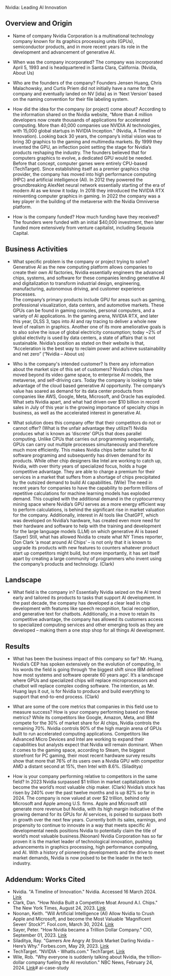 Nvidia: Leading AI Innovation

## Overview and Origin

* Name of company
Nvidia Corporation is a multinational technology company known for its graphics processing units (GPUs), semiconductor products, and in more recent years its role in the development and advancement of generative AI. 

* When was the company incorporated?
The company was incorporated April 5, 1993 and is headquartered in Santa Clara, California.  (Nvidia, About Us)

* Who are the founders of the company?
Founders Jensen Huang, Chris Malachowsky, and Curtis Priem did not initially have a name for the company and eventually landed on NV [idia] as in ‘Next Version’ based on the naming convention for their file labeling system.

* How did the idea for the company (or project) come about?
According to the information shared on the Nvidia website, “More than 4 million developers now create thousands of applications for accelerated computing. More than 40,000 companies use NVIDIA AI technologies, with 15,000 global startups in NVIDIA Inception.” (Nvidia, A Timeline of Innovation). Looking back 30 years, the company’s initial vision was to bring 3D graphics to the gaming and multimedia markets. By 1999 they invented the GPU, an inflection point setting the stage for Nvidia’s products reshaping the industry. The founders believed that for computers graphics to evolve, a dedicated GPU would be needed. Before that concept, computer games were entirely CPU-based (TechTarget). Since establishing itself as a premier graphics chip provider, the company has moved into high performance computing (HPC) and artificial intelligence (AI). In 2012 they powered the groundbreaking AlexNet neural network essentially starting of the era of modern AI as we know it today. In 2018 they introduced the NVIDIA RTX reinventing computer graphics in gaming. In 2022 the company was a key player in the building of the metaverse with the Nvidia Omniverse platform. 

* How is the company funded? How much funding have they received?
The founders were funded with an initial $40,000 investment, then later funded more extensively from venture capitalist, including Sequoia Capital. 


## Business Activities

* What specific problem is the company or project trying to solve?
Generative AI as the new computing platform allows companies to create their own AI factories, Nvidia essentially engineers the advanced chips, systems, and software for these companies lending generative AI and digitalization to transform industrial design, engineering, manufacturing, autonomous driving, and customer experience processes.  
The company’s primary products include GPU for areas such as gaming, professional visualization, data centers, and automotive markets. These GPUs can be found in gaming consoles, personal computers, and a variety of AI applications. In the gaming arena, NVIDIA RTX, and later this year, DLSS 3, taps into AI and ray tracing to deliver a whole new level of realism in graphics. Another one of its more ameliorative goals is to also solve the issue of global electricity consumption; today ~2% of global electivity is used by data centers, a state of affairs that is not sustainable. Nvidia’s position as stated on their website is that, “Acceleration is the best way to reclaim power and achieve sustainability and net zero” (“Nvidia – About us)

* Who is the company's intended customer? Is there any information about the market size of this set of customers?
Nvidia’s chips have moved beyond its video game space, to enterprise AI models, the metaverse, and self-driving cars. Today the company is looking to take advantage of the cloud based generative AI opportunity. The company’s value has soared as demand for its data center products from companies like AWS, Google, Meta, Microsoft, and Oracle has exploded. What sets Nvidia apart, and what had driven over $10 billion in record sales in July of this year is the growing importance of specialty chips in business, as well as the accelerated interest in generative AI.  

* What solution does this company offer that their competitors do not or cannot offer? (What is the unfair advantage they utilize?)
Nvidia produces what is known as ‘discrete’ GPUs that does parallel computing. Unlike CPUs that carries out programming sequentially, GPUs can carry out multiple processes simultaneously and therefore much more efficiently. This makes Nvidia chips better suited for AI software programing and subsequently has driven demand for its products. While other chip designers like Intel are working to catch up, Nvidia, with over thirty years of specialized focus, holds a huge competitive advantage. They are able to charge a premium for their services in a market that suffers from a shortage of chips precipitated by the outsized demand to build AI capabilities. (Wile)
The need in recent years for companies to have the capability to perform trillions of repetitive calculations for machine learning models has exploded demand. This coupled with the additional demand in the cryptocurrency mining space where Nvidia’s GPU serves as a more energy efficient way to perform calculations, is behind the significant rise in market valuation for the company. Additionally, interest in AI tools like ChatGPT, which was developed on Nvidia’s hardware, has created even more need for their hardware and software to help with the training and development for the large language models (LLM) on which generative AI is based (Sayer)
Still, what has allowed Nvidia to create what NY Times reporter, Don Clark ‘a moat around AI Chips’ – is not only that it is known to upgrade its products with new features to counters whatever product start up competitors might build, but more importantly, it has set itself apart by creating a large community of programmers who invent using the company’s products and technology. (Clark)

## Landscape

* What field is the company in?
Essentially Nvidia seized on the AI trend early and tailored its products to tasks that support AI development. In the past decade, the company has developed a clear lead in chip development with features like speech recognition, facial recognition, and generative text for chatbots. Additionally, in a move to retain its competitive advantage, the company has allowed its customers access to specialized computing services and other emerging tools as they are developed – making them a one stop shop for all things AI development. 
## Results

* What has been the business impact of this company so far?
Mr. Huang, Nvidia’s CEP has spoken extensively on the evolution of computing, In his words the field is going through ‘the biggest shift since IBM defined how most systems and software operate 60 years ago’. It’s a landscape where GPUs and specialized chips will replace microprocessors and chatbot will replace complex coding software. The intention, as Mr. Huang lays it out, is for Nvidia to produce and build everything to support that end-to-end process. (Clark)

* What are some of the core metrics that companies in this field use to measure success? How is your company performing based on these metrics?
While its competitors like Google, Amazon, Meta, and IBM compete for the 30% of market share for AI chips, Nvidia controls the remaining 70%. Nvidia controls 90% of the high margin arena of GPUs built to run accelerated computing applications. Competitors like Advanced Micro Devices and Intel are working to expand their capabilities but analysts expect that Nvidia will remain dominant. When it comes to the gaming space, according to Steam, the biggest storefront for PC gaming, their most recent hardware survey results show that more that 76% of its users own a Nvidia GPU with competitor AMD a distant second at 15%, then Intel with 8.6%. (Siladitya)
* How is your company performing relative to competitors in the same field?
In 2023 Nvidia surpassed $1 trillion in market capitalization to become the world’s most valuable chip maker. (Clark) Nvidia’s stock has risen by 240% over the past twelve months and is up 82% so far in 2024. The company is now valued at over $2 trillion, behind only Microsoft and Apple among U.S. firms. Apple and Microsoft still generate more revenue but Nvidia, with its high margin indicative of the growing demand for its GPUs for AI services, is poised to surpass both in growth over the next few years.  Currently both its sales, earnings, and propensity to continue to innovate in a way that meets specific AI developmental needs positions Nvidia to potentially claim the title of world’s most valuable business.(Noonan)
Nvidia Corporation has so far proven it is the market leader of technological innovation, pushing advancements in graphics processing, high performance computing, and AI. With a history of pioneering developments and the drive to meet market demands, Nvidia is now poised to be the leader in the tech industry. 
## Addendum: Works Cited

- Nvidia. "A Timeline of Innovation." Nvidia. Accessed 16 March 2024. [Link](https://www.nvidia.com)
- Clark, Dan. "How Nvidia Built a Competitive Moat Around A.I. Chips." The New York Times, August 24, 2023. [Link](https://www.nytimes.com/2024/02/21/technology/nvidia-earnings.html)
- Noonan, Keith. "Will Artificial Intelligence (AI) Allow Nvidia to Crush Apple and Microsoft, and become the Most Valuable 'Magnificent Seven' Stock?". Fool.com, March 30, 2024. [Link](https://www.fool.com/investing/2024/03/30/will-artificial-intelligence-ai-allow-nvidia-to-cr/)
- Sayer, Peter. "How Nvidia became a Trillion Dollar Company." CIO, September 01, 2023. [Link](https://www.cio.com/article/646471/how-nvidia-became-a-trillion-dollar-company.html)
- Siladitya, Ray. "Gamers Are Angry At Stock Market Darling Nvidia – Here’s Why." Forbes.com, May 29, 2023. [Link](https://www.forbes.com/sites/siladityaray/2023/05/29/gamers-are-angry-at-stock-market-darling-nvidia-heres-why/?sh=1b03f26430d2)
- TechTarget. "NVIDIA - WhatIs.com." TechTarget. [Link](https://www.techtarget.com/whatis/definition/NVIDIA)
- Wile, Rob. "Why everyone is suddenly talking about Nvidia, the trillion-dollar company fueling the AI revolution." NBC News, February 24, 2024. [Link](https://www.nbcnews.com/news/amp/rcna140171)# ai-case-study